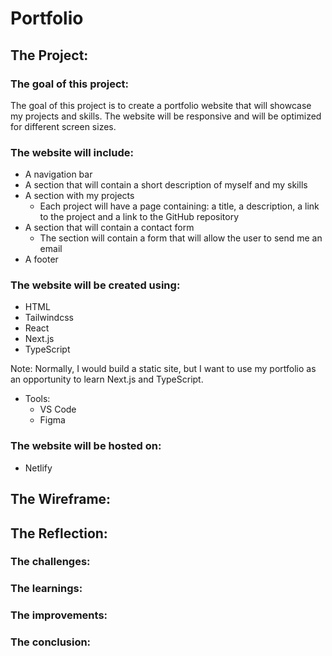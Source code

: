 # Portfolio

## The Project:

### The goal of this project:
The goal of this project is to create a portfolio website that will showcase my projects and skills. The website will be responsive and will be optimized for different screen sizes.

### The website will include:
* A navigation bar
* A section that will contain a short description of myself and my skills
* A section with my projects
  * Each project will have a page containing: a title, a description, a link to the project and a link to the GitHub repository
* A section that will contain a contact form
  * The section will contain a form that will allow the user to send me an email
* A footer

### The website will be created using:
* HTML
* Tailwindcss
* React
* Next.js
* TypeScript

Note: Normally, I would build a static site, but I want to use my portfolio as an opportunity to learn Next.js and TypeScript.

* Tools:
  * VS Code
  * Figma

### The website will be hosted on:
* Netlify


## The Wireframe:
<!-- ![Landing Page](./wireframe.png)
![Project Page](./wireframe-project.png) -->



<!-- ### The navigation bar:
### The About Me section:
### The Projects section:
### The Contact Me section:
### The footer:
### The responsive design:
### The deployment: -->

## The Reflection:
### The challenges:
### The learnings:
### The improvements:
### The conclusion:


